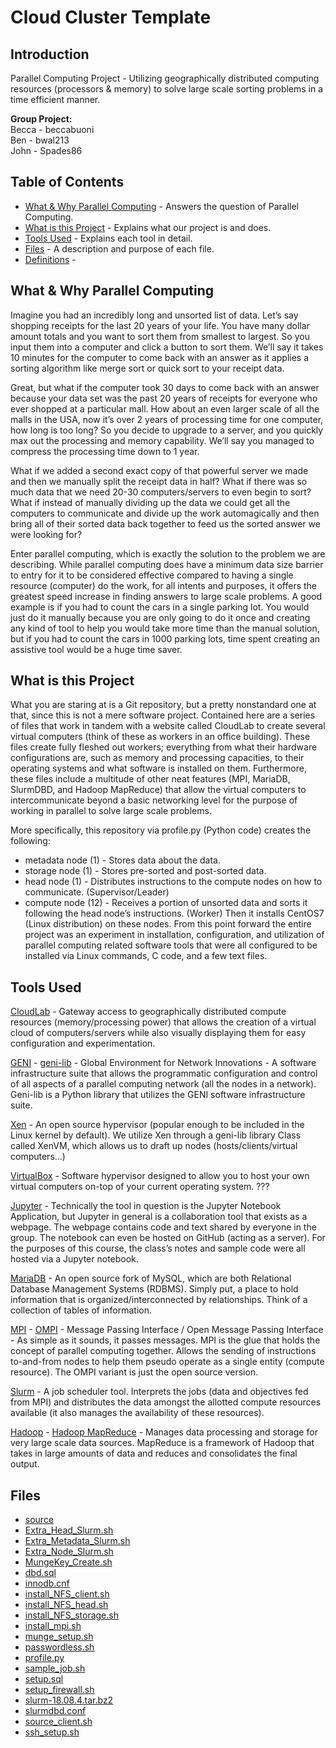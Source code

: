 # Cloud Cluster Template
## Introduction
Parallel Computing Project - Utilizing geographically distributed computing resources (processors & memory) to solve large scale sorting problems in a time efficient manner.

<b>Group Project:</b> \
Becca - beccabuoni \
Ben - bwal213 \
John - Spades86

## Table of Contents
* [What & Why Parallel Computing]() - Answers the question of Parallel Computing.
* [What is this Project]() - Explains what our project is and does.
* [Tools Used]() - Explains each tool in detail.
* [Files]() - A description and purpose of each file.
* [Definitions]() - 

## What & Why Parallel Computing
Imagine you had an incredibly long and unsorted list of data. Let’s say shopping receipts for the last 20 years of your life. You have many dollar amount totals and you want to sort them from smallest to largest. So you input them into a computer and click a button to sort them. We’ll say it takes 10 minutes for the computer to come back with an answer as it applies a sorting algorithm like merge sort or quick sort to your receipt data.

Great, but what if the computer took 30 days to come back with an answer because your data set was the past 20 years of receipts for everyone who ever shopped at a particular mall. How about an even larger scale of all the malls in the USA, now it’s over 2 years of processing time for one computer, how long is too long? So you decide to upgrade to a server, and you quickly max out the processing and memory capability. We’ll say you managed to compress the processing time down to 1 year.

What if we added a second exact copy of that powerful server we made and then we manually split the receipt data in half? What if there was so much data that we need 20-30 computers/servers to even begin to sort? What if instead of manually dividing up the data we could get all the computers to communicate and divide up the work automagically and then bring all of their sorted data back together to feed us the sorted answer we were looking for?

Enter parallel computing, which is exactly the solution to the problem we are describing. While parallel computing does have a minimum data size barrier to entry for it to be considered effective compared to having a single resource (computer) do the work, for all intents and purposes, it offers the greatest speed increase in finding answers to large scale problems. A good example is if you had to count the cars in a single parking lot. You would just do it manually because you are only going to do it once and creating any kind of tool to help you would take more time than the manual solution, but if you had to count the cars in 1000 parking lots, time spent creating an assistive tool would be a huge time saver. 

## What is this Project
What you are staring at is a Git repository, but a pretty nonstandard one at that, since this is not a mere software project. Contained here are a series of files that work in tandem with a website called CloudLab to create several virtual computers (think of these as workers in an office building). These files create fully fleshed out workers; everything from what their hardware configurations are, such as memory and processing capacities, to their operating systems and what software is installed on them. Furthermore, these files include a multitude of other neat features (MPI, MariaDB, SlurmDBD, and Hadoop MapReduce) that allow the virtual computers to intercommunicate beyond a basic networking level for the purpose of working in parallel to solve large scale problems. 

More specifically, this repository via profile.py (Python code) creates the following:
* metadata node (1) - Stores data about the data.
* storage node (1) - Stores pre-sorted and post-sorted data.
* head node (1) - Distributes instructions to the compute nodes on how to communicate. (Supervisor/Leader)
* compute node (12) - Receives a portion of unsorted data and sorts it following the head node’s instructions. (Worker)
Then it installs CentOS7 (Linux distribution) on these nodes. From this point forward the entire project was an experiment in installation, configuration, and utilization of parallel computing related software tools that were all configured to be installed via Linux commands, C code, and a few text files.

## Tools Used
[CloudLab](https://www.cloudlab.us/) - Gateway access to geographically distributed compute resources (memory/processing power) that allows the creation of a virtual cloud of computers/servers while also visually displaying them for easy configuration and experimentation. 

[GENI]() - [geni-lib]( https://geni-lib.readthedocs.io/en/latest/intro/intro.html) - Global Environment for Network Innovations - A software infrastructure suite that allows the programmatic configuration and control of all aspects of a parallel computing network (all the nodes in a network). Geni-lib is a Python library that utilizes the GENI software infrastructure suite. 

[Xen]( https://xenproject.org/about-us/) - An open source hypervisor (popular enough to be included in the Linux kernel by default). We utilize Xen through a geni-lib library Class called XenVM, which allows us to draft up nodes (hosts/clients/virtual computers…)

[VirtualBox]( https://www.virtualbox.org/) - Software hypervisor designed to allow you to host your own virtual computers on-top of your current operating system. ???

[Jupyter]( https://jupyter.org/) - Technically the tool in question is the Jupyter Notebook Application, but Jupyter in general is a collaboration tool that exists as a webpage. The webpage contains code and text shared by everyone in the group. The notebook can even be hosted on GitHub (acting as a server). For the purposes of this course, the class’s notes and sample code were all hosted via a Jupyter notebook. 

[MariaDB](https://mariadb.org/about/) - An open source fork of MySQL, which are both Relational Database Management Systems (RDBMS). Simply put, a place to hold information that is organized/interconnected by relationships. Think of a collection of tables of information. 

[MPI](http://mpitutorial.com/tutorials/mpi-introduction/) - [OMPI]( https://www.open-mpi.org/) - Message Passing Interface / Open Message Passing Interface - As simple as it sounds, it passes messages. MPI is the glue that holds the concept of parallel computing together. Allows the sending of instructions to-and-from nodes to help them pseudo operate as a single entity (compute resource). The OMPI variant is just the open source version.

[Slurm](https://slurm.schedmd.com/overview.html) - A job scheduler tool. Interprets the jobs (data and objectives fed from MPI) and distributes the data amongst the allotted compute resources available (it also manages the availability of these resources).

[Hadoop](https://www.sas.com/en_us/insights/big-data/hadoop.html) - [Hadoop MapReduce]( https://docs.marklogic.com/guide/mapreduce/hadoop#id_73616) - Manages data processing and storage for very large scale data sources. MapReduce is a framework of Hadoop that takes in large amounts of data and reduces and consolidates the final output. 

## Files
* [source]()
* [Extra_Head_Slurm.sh]() 
* [Extra_Metadata_Slurm.sh]() 
* [Extra_Node_Slurm.sh]() 
* [MungeKey_Create.sh]() 
* [dbd.sql]() 
* [innodb.cnf]() 
* [install_NFS_client.sh]() 
* [install_NFS_head.sh]() 
* [install_NFS_storage.sh]() 
* [install_mpi.sh]()
* [munge_setup.sh]() 
* [passwordless.sh]() 
* [profile.py]() 
* [sample_job.sh]() 
* [setup.sql]() 
* [setup_firewall.sh]() 
* [slurm-18.08.4.tar.bz2]() 
* [slurmdbd.conf]() 
* [source_client.sh]()
* [ssh_setup.sh]() 
